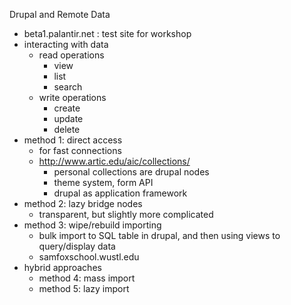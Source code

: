Drupal and Remote Data

* beta1.palantir.net : test site for workshop
* interacting with data
    * read operations
        * view
        * list
        * search
    * write operations
        * create
        * update
        * delete
* method 1: direct access
    * for fast connections 
    * http://www.artic.edu/aic/collections/
        * personal collections are drupal nodes
        * theme system, form API
        * drupal as application framework
* method 2: lazy bridge nodes
    * transparent, but slightly more complicated
* method 3: wipe/rebuild importing
    * bulk import to SQL table in drupal, and then using views to query/display data
    * samfoxschool.wustl.edu
* hybrid approaches
    * method 4: mass import
    * method 5: lazy import